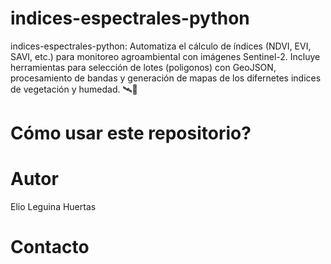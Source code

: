 # indices-espectrales-python
indices-espectrales-python: Automatiza el cálculo de índices (NDVI, EVI, SAVI, etc.) para monitoreo agroambiental con imágenes Sentinel-2. Incluye herramientas para selección de lotes (poligonos) con GeoJSON, procesamiento de bandas y generación de mapas de los difernetes indices de vegetación y humedad. 🛰️🌱

# Cómo usar este repositorio?


# Autor
Elio Leguina Huertas

# Contacto
